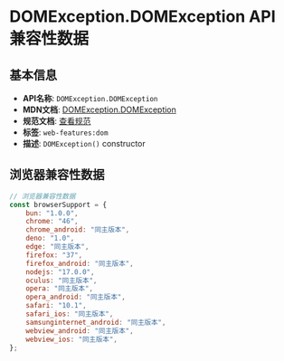 # DOMException.DOMException API 兼容性数据

## 基本信息

- **API名称**: `DOMException.DOMException`
- **MDN文档**: [DOMException.DOMException](https://developer.mozilla.org/docs/Web/API/DOMException/DOMException)
- **规范文档**: [查看规范](https://webidl.spec.whatwg.org/#dom-domexception-domexception)
- **标签**: `web-features:dom`
- **描述**: `DOMException()` constructor

## 浏览器兼容性数据

```javascript
// 浏览器兼容性数据
const browserSupport = {
    bun: "1.0.0",
    chrome: "46",
    chrome_android: "同主版本",
    deno: "1.0",
    edge: "同主版本",
    firefox: "37",
    firefox_android: "同主版本",
    nodejs: "17.0.0",
    oculus: "同主版本",
    opera: "同主版本",
    opera_android: "同主版本",
    safari: "10.1",
    safari_ios: "同主版本",
    samsunginternet_android: "同主版本",
    webview_android: "同主版本",
    webview_ios: "同主版本",
};

```

